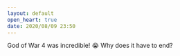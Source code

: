 ```yaml
---
layout: default
open_heart: true
date: 2020/08/09 23:50
---
```


God of War 4 was incredible! 😭 Why does it have to end?

